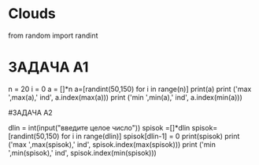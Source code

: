 # Clouds
from random import randint
# ЗАДАЧА А1
n = 20
i = 0
a = []*n
a=[randint(50,150) for i in range(n)]
print(a)
print ('max ',max(a),' ind', a.index(max(a)))
print ('min ',min(a),' ind', a.index(min(a)))

#ЗАДАЧА А2

dlin = int(input("введите целое число"))
spisok =[]*dlin
spisok=[randint(50,150) for i in range(dlin)]
spisok[dlin-1] = 0
print(spisok)
print ('max ',max(spisok),' ind', spisok.index(max(spisok)))
print ('min ',min(spisok),' ind', spisok.index(min(spisok)))
